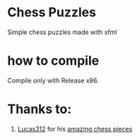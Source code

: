 # Chess Puzzles
Simple chess puzzles made with sfml

# how to compile
Compile only with Release x86.

# Thanks to:
1. [Lucas312](https://opengameart.org/users/lucas312) for his [amazing chess pieces](https://opengameart.org/content/pixel-chess-pieces)

